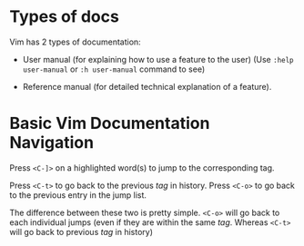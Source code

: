 # Types of docs

Vim has 2 types of documentation:

- User manual (for explaining how to use a feature to the user) 
  (Use `:help user-manual` or `:h user-manual` command to see)

- Reference manual (for detailed technical explanation of a feature).

# Basic Vim Documentation Navigation

Press `<C-]>` on a highlighted word(s) to jump to the corresponding tag.

Press `<C-t>` to go back to the previous *tag* in history.
Press `<C-o>` to go back to the previous entry in the jump list.

The difference between these two is pretty simple. `<C-o>` will go back to each
individual jumps (even if they are within the same *tag*. Whereas `<C-t>` will go
back to previous *tag* in history)


